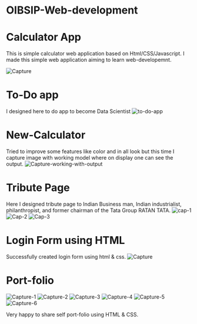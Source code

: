 # OIBSIP-Web-development
# Calculator App
This is simple calculator web application based on Html/CSS/Javascript.
I made this simple web application aiming to learn web-developemnt.

![Capture](https://github.com/user-attachments/assets/eeb421c4-fa8a-4e4f-8c4a-ee694ef61a4b)

# To-Do app
I designed here to do app to become Data Scientist
![to-do-app](https://github.com/user-attachments/assets/e5e425fc-8667-4e8d-aa5f-6150668de4e9)

# New-Calculator
Tried to improve some features like color and in all look but this time I capture image with working model where on display one can see the output.
![Capture-working-with-output](https://github.com/user-attachments/assets/8a2aae49-4519-4b3f-b456-850dc4c150f4)

# Tribute Page

Here I designed tribute page to Indian Business man, Indian industrialist, philanthropist, and former chairman of the Tata Group RATAN TATA.
![cap-1](https://github.com/user-attachments/assets/8d6d25f1-d012-4393-a3fb-be727d6fa5d1)
![Cap-2](https://github.com/user-attachments/assets/6aead909-ebc9-4a0a-8d32-e983961a66a9)
![Cap-3](https://github.com/user-attachments/assets/0ae3fb3f-4358-4168-a7c4-1bfd2e535333)

# Login Form using HTML
Successfully created login form using html & css.
![Capture](https://github.com/user-attachments/assets/fa470a0d-bcb1-47e7-8ff6-b051488cf6ae)

# Port-folio 
![Capture-1](https://github.com/user-attachments/assets/dbef9810-efc0-4bc6-a6c3-a7e240b573df)
![Capture-2](https://github.com/user-attachments/assets/6cc2bb14-f8ea-43d8-ab92-1553bc8275a2)
![Capture-3](https://github.com/user-attachments/assets/b63ba019-64fd-402a-b62f-bad414678bc2)
![Capture-4](https://github.com/user-attachments/assets/14ed37c3-d649-4473-9ec9-feadc28bc5b7)
![Capture-5](https://github.com/user-attachments/assets/a8107ff0-f44c-48b7-b635-d5fc1868800b)
![Capture-6](https://github.com/user-attachments/assets/1484c742-6d44-417d-9330-565f54e28acf)

Very happy  to share self port-folio using HTML & CSS.
